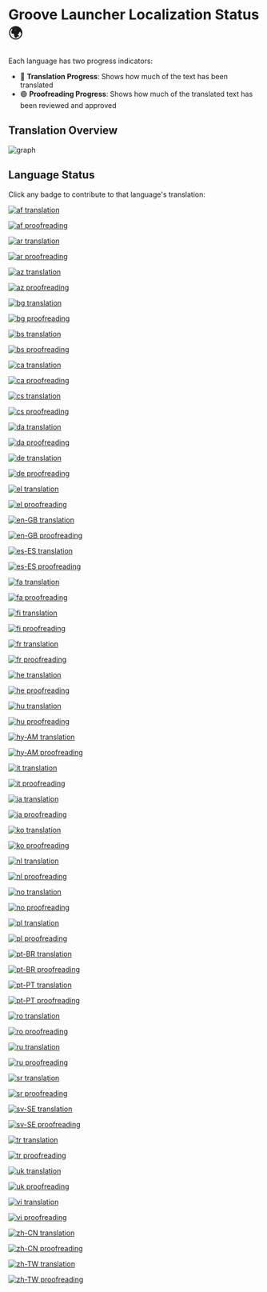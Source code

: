 # Groove Launcher Localization Status 🌍

Each language has two progress indicators:
- 🔵 **Translation Progress**: Shows how much of the text has been translated
- 🟢 **Proofreading Progress**: Shows how much of the translated text has been reviewed and approved

## Translation Overview

![graph](https://badges.awesome-crowdin.com/translation-12985350-737627.png)

## Language Status

Click any badge to contribute to that language's translation:

[![af translation](https://img.shields.io/badge/dynamic/json?color=blue&label=af&style=for-the-badge&logo=crowdin&query=%24.progress.0.data.translationProgress&url=https%3A%2F%2Fbadges.awesome-crowdin.com%2Fstats-12985350-737627.json)](https://crowdin.com/project/groove-launcher)

[![af proofreading](https://img.shields.io/badge/dynamic/json?color=green&label=af&style=for-the-badge&logo=crowdin&query=%24.progress.0.data.approvalProgress&url=https%3A%2F%2Fbadges.awesome-crowdin.com%2Fstats-12985350-737627.json)](https://crowdin.com/project/groove-launcher)

[![ar translation](https://img.shields.io/badge/dynamic/json?color=blue&label=ar&style=for-the-badge&logo=crowdin&query=%24.progress.1.data.translationProgress&url=https%3A%2F%2Fbadges.awesome-crowdin.com%2Fstats-12985350-737627.json)](https://crowdin.com/project/groove-launcher)

[![ar proofreading](https://img.shields.io/badge/dynamic/json?color=green&label=ar&style=for-the-badge&logo=crowdin&query=%24.progress.1.data.approvalProgress&url=https%3A%2F%2Fbadges.awesome-crowdin.com%2Fstats-12985350-737627.json)](https://crowdin.com/project/groove-launcher)

[![az translation](https://img.shields.io/badge/dynamic/json?color=blue&label=az&style=for-the-badge&logo=crowdin&query=%24.progress.2.data.translationProgress&url=https%3A%2F%2Fbadges.awesome-crowdin.com%2Fstats-12985350-737627.json)](https://crowdin.com/project/groove-launcher)

[![az proofreading](https://img.shields.io/badge/dynamic/json?color=green&label=az&style=for-the-badge&logo=crowdin&query=%24.progress.2.data.approvalProgress&url=https%3A%2F%2Fbadges.awesome-crowdin.com%2Fstats-12985350-737627.json)](https://crowdin.com/project/groove-launcher)

[![bg translation](https://img.shields.io/badge/dynamic/json?color=blue&label=bg&style=for-the-badge&logo=crowdin&query=%24.progress.3.data.translationProgress&url=https%3A%2F%2Fbadges.awesome-crowdin.com%2Fstats-12985350-737627.json)](https://crowdin.com/project/groove-launcher)

[![bg proofreading](https://img.shields.io/badge/dynamic/json?color=green&label=bg&style=for-the-badge&logo=crowdin&query=%24.progress.3.data.approvalProgress&url=https%3A%2F%2Fbadges.awesome-crowdin.com%2Fstats-12985350-737627.json)](https://crowdin.com/project/groove-launcher)

[![bs translation](https://img.shields.io/badge/dynamic/json?color=blue&label=bs&style=for-the-badge&logo=crowdin&query=%24.progress.4.data.translationProgress&url=https%3A%2F%2Fbadges.awesome-crowdin.com%2Fstats-12985350-737627.json)](https://crowdin.com/project/groove-launcher)

[![bs proofreading](https://img.shields.io/badge/dynamic/json?color=green&label=bs&style=for-the-badge&logo=crowdin&query=%24.progress.4.data.approvalProgress&url=https%3A%2F%2Fbadges.awesome-crowdin.com%2Fstats-12985350-737627.json)](https://crowdin.com/project/groove-launcher)

[![ca translation](https://img.shields.io/badge/dynamic/json?color=blue&label=ca&style=for-the-badge&logo=crowdin&query=%24.progress.5.data.translationProgress&url=https%3A%2F%2Fbadges.awesome-crowdin.com%2Fstats-12985350-737627.json)](https://crowdin.com/project/groove-launcher)

[![ca proofreading](https://img.shields.io/badge/dynamic/json?color=green&label=ca&style=for-the-badge&logo=crowdin&query=%24.progress.5.data.approvalProgress&url=https%3A%2F%2Fbadges.awesome-crowdin.com%2Fstats-12985350-737627.json)](https://crowdin.com/project/groove-launcher)

[![cs translation](https://img.shields.io/badge/dynamic/json?color=blue&label=cs&style=for-the-badge&logo=crowdin&query=%24.progress.6.data.translationProgress&url=https%3A%2F%2Fbadges.awesome-crowdin.com%2Fstats-12985350-737627.json)](https://crowdin.com/project/groove-launcher)

[![cs proofreading](https://img.shields.io/badge/dynamic/json?color=green&label=cs&style=for-the-badge&logo=crowdin&query=%24.progress.6.data.approvalProgress&url=https%3A%2F%2Fbadges.awesome-crowdin.com%2Fstats-12985350-737627.json)](https://crowdin.com/project/groove-launcher)

[![da translation](https://img.shields.io/badge/dynamic/json?color=blue&label=da&style=for-the-badge&logo=crowdin&query=%24.progress.7.data.translationProgress&url=https%3A%2F%2Fbadges.awesome-crowdin.com%2Fstats-12985350-737627.json)](https://crowdin.com/project/groove-launcher)

[![da proofreading](https://img.shields.io/badge/dynamic/json?color=green&label=da&style=for-the-badge&logo=crowdin&query=%24.progress.7.data.approvalProgress&url=https%3A%2F%2Fbadges.awesome-crowdin.com%2Fstats-12985350-737627.json)](https://crowdin.com/project/groove-launcher)

[![de translation](https://img.shields.io/badge/dynamic/json?color=blue&label=de&style=for-the-badge&logo=crowdin&query=%24.progress.8.data.translationProgress&url=https%3A%2F%2Fbadges.awesome-crowdin.com%2Fstats-12985350-737627.json)](https://crowdin.com/project/groove-launcher)

[![de proofreading](https://img.shields.io/badge/dynamic/json?color=green&label=de&style=for-the-badge&logo=crowdin&query=%24.progress.8.data.approvalProgress&url=https%3A%2F%2Fbadges.awesome-crowdin.com%2Fstats-12985350-737627.json)](https://crowdin.com/project/groove-launcher)

[![el translation](https://img.shields.io/badge/dynamic/json?color=blue&label=el&style=for-the-badge&logo=crowdin&query=%24.progress.9.data.translationProgress&url=https%3A%2F%2Fbadges.awesome-crowdin.com%2Fstats-12985350-737627.json)](https://crowdin.com/project/groove-launcher)

[![el proofreading](https://img.shields.io/badge/dynamic/json?color=green&label=el&style=for-the-badge&logo=crowdin&query=%24.progress.9.data.approvalProgress&url=https%3A%2F%2Fbadges.awesome-crowdin.com%2Fstats-12985350-737627.json)](https://crowdin.com/project/groove-launcher)

[![en-GB translation](https://img.shields.io/badge/dynamic/json?color=blue&label=en-GB&style=for-the-badge&logo=crowdin&query=%24.progress.10.data.translationProgress&url=https%3A%2F%2Fbadges.awesome-crowdin.com%2Fstats-12985350-737627.json)](https://crowdin.com/project/groove-launcher)

[![en-GB proofreading](https://img.shields.io/badge/dynamic/json?color=green&label=en-GB&style=for-the-badge&logo=crowdin&query=%24.progress.10.data.approvalProgress&url=https%3A%2F%2Fbadges.awesome-crowdin.com%2Fstats-12985350-737627.json)](https://crowdin.com/project/groove-launcher)

[![es-ES translation](https://img.shields.io/badge/dynamic/json?color=blue&label=es-ES&style=for-the-badge&logo=crowdin&query=%24.progress.11.data.translationProgress&url=https%3A%2F%2Fbadges.awesome-crowdin.com%2Fstats-12985350-737627.json)](https://crowdin.com/project/groove-launcher)

[![es-ES proofreading](https://img.shields.io/badge/dynamic/json?color=green&label=es-ES&style=for-the-badge&logo=crowdin&query=%24.progress.11.data.approvalProgress&url=https%3A%2F%2Fbadges.awesome-crowdin.com%2Fstats-12985350-737627.json)](https://crowdin.com/project/groove-launcher)

[![fa translation](https://img.shields.io/badge/dynamic/json?color=blue&label=fa&style=for-the-badge&logo=crowdin&query=%24.progress.12.data.translationProgress&url=https%3A%2F%2Fbadges.awesome-crowdin.com%2Fstats-12985350-737627.json)](https://crowdin.com/project/groove-launcher)

[![fa proofreading](https://img.shields.io/badge/dynamic/json?color=green&label=fa&style=for-the-badge&logo=crowdin&query=%24.progress.12.data.approvalProgress&url=https%3A%2F%2Fbadges.awesome-crowdin.com%2Fstats-12985350-737627.json)](https://crowdin.com/project/groove-launcher)

[![fi translation](https://img.shields.io/badge/dynamic/json?color=blue&label=fi&style=for-the-badge&logo=crowdin&query=%24.progress.13.data.translationProgress&url=https%3A%2F%2Fbadges.awesome-crowdin.com%2Fstats-12985350-737627.json)](https://crowdin.com/project/groove-launcher)

[![fi proofreading](https://img.shields.io/badge/dynamic/json?color=green&label=fi&style=for-the-badge&logo=crowdin&query=%24.progress.13.data.approvalProgress&url=https%3A%2F%2Fbadges.awesome-crowdin.com%2Fstats-12985350-737627.json)](https://crowdin.com/project/groove-launcher)

[![fr translation](https://img.shields.io/badge/dynamic/json?color=blue&label=fr&style=for-the-badge&logo=crowdin&query=%24.progress.14.data.translationProgress&url=https%3A%2F%2Fbadges.awesome-crowdin.com%2Fstats-12985350-737627.json)](https://crowdin.com/project/groove-launcher)

[![fr proofreading](https://img.shields.io/badge/dynamic/json?color=green&label=fr&style=for-the-badge&logo=crowdin&query=%24.progress.14.data.approvalProgress&url=https%3A%2F%2Fbadges.awesome-crowdin.com%2Fstats-12985350-737627.json)](https://crowdin.com/project/groove-launcher)

[![he translation](https://img.shields.io/badge/dynamic/json?color=blue&label=he&style=for-the-badge&logo=crowdin&query=%24.progress.15.data.translationProgress&url=https%3A%2F%2Fbadges.awesome-crowdin.com%2Fstats-12985350-737627.json)](https://crowdin.com/project/groove-launcher)

[![he proofreading](https://img.shields.io/badge/dynamic/json?color=green&label=he&style=for-the-badge&logo=crowdin&query=%24.progress.15.data.approvalProgress&url=https%3A%2F%2Fbadges.awesome-crowdin.com%2Fstats-12985350-737627.json)](https://crowdin.com/project/groove-launcher)

[![hu translation](https://img.shields.io/badge/dynamic/json?color=blue&label=hu&style=for-the-badge&logo=crowdin&query=%24.progress.16.data.translationProgress&url=https%3A%2F%2Fbadges.awesome-crowdin.com%2Fstats-12985350-737627.json)](https://crowdin.com/project/groove-launcher)

[![hu proofreading](https://img.shields.io/badge/dynamic/json?color=green&label=hu&style=for-the-badge&logo=crowdin&query=%24.progress.16.data.approvalProgress&url=https%3A%2F%2Fbadges.awesome-crowdin.com%2Fstats-12985350-737627.json)](https://crowdin.com/project/groove-launcher)

[![hy-AM translation](https://img.shields.io/badge/dynamic/json?color=blue&label=hy-AM&style=for-the-badge&logo=crowdin&query=%24.progress.17.data.translationProgress&url=https%3A%2F%2Fbadges.awesome-crowdin.com%2Fstats-12985350-737627.json)](https://crowdin.com/project/groove-launcher)

[![hy-AM proofreading](https://img.shields.io/badge/dynamic/json?color=green&label=hy-AM&style=for-the-badge&logo=crowdin&query=%24.progress.17.data.approvalProgress&url=https%3A%2F%2Fbadges.awesome-crowdin.com%2Fstats-12985350-737627.json)](https://crowdin.com/project/groove-launcher)

[![it translation](https://img.shields.io/badge/dynamic/json?color=blue&label=it&style=for-the-badge&logo=crowdin&query=%24.progress.18.data.translationProgress&url=https%3A%2F%2Fbadges.awesome-crowdin.com%2Fstats-12985350-737627.json)](https://crowdin.com/project/groove-launcher)

[![it proofreading](https://img.shields.io/badge/dynamic/json?color=green&label=it&style=for-the-badge&logo=crowdin&query=%24.progress.18.data.approvalProgress&url=https%3A%2F%2Fbadges.awesome-crowdin.com%2Fstats-12985350-737627.json)](https://crowdin.com/project/groove-launcher)

[![ja translation](https://img.shields.io/badge/dynamic/json?color=blue&label=ja&style=for-the-badge&logo=crowdin&query=%24.progress.19.data.translationProgress&url=https%3A%2F%2Fbadges.awesome-crowdin.com%2Fstats-12985350-737627.json)](https://crowdin.com/project/groove-launcher)

[![ja proofreading](https://img.shields.io/badge/dynamic/json?color=green&label=ja&style=for-the-badge&logo=crowdin&query=%24.progress.19.data.approvalProgress&url=https%3A%2F%2Fbadges.awesome-crowdin.com%2Fstats-12985350-737627.json)](https://crowdin.com/project/groove-launcher)

[![ko translation](https://img.shields.io/badge/dynamic/json?color=blue&label=ko&style=for-the-badge&logo=crowdin&query=%24.progress.20.data.translationProgress&url=https%3A%2F%2Fbadges.awesome-crowdin.com%2Fstats-12985350-737627.json)](https://crowdin.com/project/groove-launcher)

[![ko proofreading](https://img.shields.io/badge/dynamic/json?color=green&label=ko&style=for-the-badge&logo=crowdin&query=%24.progress.20.data.approvalProgress&url=https%3A%2F%2Fbadges.awesome-crowdin.com%2Fstats-12985350-737627.json)](https://crowdin.com/project/groove-launcher)

[![nl translation](https://img.shields.io/badge/dynamic/json?color=blue&label=nl&style=for-the-badge&logo=crowdin&query=%24.progress.21.data.translationProgress&url=https%3A%2F%2Fbadges.awesome-crowdin.com%2Fstats-12985350-737627.json)](https://crowdin.com/project/groove-launcher)

[![nl proofreading](https://img.shields.io/badge/dynamic/json?color=green&label=nl&style=for-the-badge&logo=crowdin&query=%24.progress.21.data.approvalProgress&url=https%3A%2F%2Fbadges.awesome-crowdin.com%2Fstats-12985350-737627.json)](https://crowdin.com/project/groove-launcher)

[![no translation](https://img.shields.io/badge/dynamic/json?color=blue&label=no&style=for-the-badge&logo=crowdin&query=%24.progress.22.data.translationProgress&url=https%3A%2F%2Fbadges.awesome-crowdin.com%2Fstats-12985350-737627.json)](https://crowdin.com/project/groove-launcher)

[![no proofreading](https://img.shields.io/badge/dynamic/json?color=green&label=no&style=for-the-badge&logo=crowdin&query=%24.progress.22.data.approvalProgress&url=https%3A%2F%2Fbadges.awesome-crowdin.com%2Fstats-12985350-737627.json)](https://crowdin.com/project/groove-launcher)

[![pl translation](https://img.shields.io/badge/dynamic/json?color=blue&label=pl&style=for-the-badge&logo=crowdin&query=%24.progress.23.data.translationProgress&url=https%3A%2F%2Fbadges.awesome-crowdin.com%2Fstats-12985350-737627.json)](https://crowdin.com/project/groove-launcher)

[![pl proofreading](https://img.shields.io/badge/dynamic/json?color=green&label=pl&style=for-the-badge&logo=crowdin&query=%24.progress.23.data.approvalProgress&url=https%3A%2F%2Fbadges.awesome-crowdin.com%2Fstats-12985350-737627.json)](https://crowdin.com/project/groove-launcher)

[![pt-BR translation](https://img.shields.io/badge/dynamic/json?color=blue&label=pt-BR&style=for-the-badge&logo=crowdin&query=%24.progress.24.data.translationProgress&url=https%3A%2F%2Fbadges.awesome-crowdin.com%2Fstats-12985350-737627.json)](https://crowdin.com/project/groove-launcher)

[![pt-BR proofreading](https://img.shields.io/badge/dynamic/json?color=green&label=pt-BR&style=for-the-badge&logo=crowdin&query=%24.progress.24.data.approvalProgress&url=https%3A%2F%2Fbadges.awesome-crowdin.com%2Fstats-12985350-737627.json)](https://crowdin.com/project/groove-launcher)

[![pt-PT translation](https://img.shields.io/badge/dynamic/json?color=blue&label=pt-PT&style=for-the-badge&logo=crowdin&query=%24.progress.25.data.translationProgress&url=https%3A%2F%2Fbadges.awesome-crowdin.com%2Fstats-12985350-737627.json)](https://crowdin.com/project/groove-launcher)

[![pt-PT proofreading](https://img.shields.io/badge/dynamic/json?color=green&label=pt-PT&style=for-the-badge&logo=crowdin&query=%24.progress.25.data.approvalProgress&url=https%3A%2F%2Fbadges.awesome-crowdin.com%2Fstats-12985350-737627.json)](https://crowdin.com/project/groove-launcher)

[![ro translation](https://img.shields.io/badge/dynamic/json?color=blue&label=ro&style=for-the-badge&logo=crowdin&query=%24.progress.26.data.translationProgress&url=https%3A%2F%2Fbadges.awesome-crowdin.com%2Fstats-12985350-737627.json)](https://crowdin.com/project/groove-launcher)

[![ro proofreading](https://img.shields.io/badge/dynamic/json?color=green&label=ro&style=for-the-badge&logo=crowdin&query=%24.progress.26.data.approvalProgress&url=https%3A%2F%2Fbadges.awesome-crowdin.com%2Fstats-12985350-737627.json)](https://crowdin.com/project/groove-launcher)

[![ru translation](https://img.shields.io/badge/dynamic/json?color=blue&label=ru&style=for-the-badge&logo=crowdin&query=%24.progress.27.data.translationProgress&url=https%3A%2F%2Fbadges.awesome-crowdin.com%2Fstats-12985350-737627.json)](https://crowdin.com/project/groove-launcher)

[![ru proofreading](https://img.shields.io/badge/dynamic/json?color=green&label=ru&style=for-the-badge&logo=crowdin&query=%24.progress.27.data.approvalProgress&url=https%3A%2F%2Fbadges.awesome-crowdin.com%2Fstats-12985350-737627.json)](https://crowdin.com/project/groove-launcher)

[![sr translation](https://img.shields.io/badge/dynamic/json?color=blue&label=sr&style=for-the-badge&logo=crowdin&query=%24.progress.28.data.translationProgress&url=https%3A%2F%2Fbadges.awesome-crowdin.com%2Fstats-12985350-737627.json)](https://crowdin.com/project/groove-launcher)

[![sr proofreading](https://img.shields.io/badge/dynamic/json?color=green&label=sr&style=for-the-badge&logo=crowdin&query=%24.progress.28.data.approvalProgress&url=https%3A%2F%2Fbadges.awesome-crowdin.com%2Fstats-12985350-737627.json)](https://crowdin.com/project/groove-launcher)

[![sv-SE translation](https://img.shields.io/badge/dynamic/json?color=blue&label=sv-SE&style=for-the-badge&logo=crowdin&query=%24.progress.29.data.translationProgress&url=https%3A%2F%2Fbadges.awesome-crowdin.com%2Fstats-12985350-737627.json)](https://crowdin.com/project/groove-launcher)

[![sv-SE proofreading](https://img.shields.io/badge/dynamic/json?color=green&label=sv-SE&style=for-the-badge&logo=crowdin&query=%24.progress.29.data.approvalProgress&url=https%3A%2F%2Fbadges.awesome-crowdin.com%2Fstats-12985350-737627.json)](https://crowdin.com/project/groove-launcher)

[![tr translation](https://img.shields.io/badge/dynamic/json?color=blue&label=tr&style=for-the-badge&logo=crowdin&query=%24.progress.30.data.translationProgress&url=https%3A%2F%2Fbadges.awesome-crowdin.com%2Fstats-12985350-737627.json)](https://crowdin.com/project/groove-launcher)

[![tr proofreading](https://img.shields.io/badge/dynamic/json?color=green&label=tr&style=for-the-badge&logo=crowdin&query=%24.progress.30.data.approvalProgress&url=https%3A%2F%2Fbadges.awesome-crowdin.com%2Fstats-12985350-737627.json)](https://crowdin.com/project/groove-launcher)

[![uk translation](https://img.shields.io/badge/dynamic/json?color=blue&label=uk&style=for-the-badge&logo=crowdin&query=%24.progress.31.data.translationProgress&url=https%3A%2F%2Fbadges.awesome-crowdin.com%2Fstats-12985350-737627.json)](https://crowdin.com/project/groove-launcher)

[![uk proofreading](https://img.shields.io/badge/dynamic/json?color=green&label=uk&style=for-the-badge&logo=crowdin&query=%24.progress.31.data.approvalProgress&url=https%3A%2F%2Fbadges.awesome-crowdin.com%2Fstats-12985350-737627.json)](https://crowdin.com/project/groove-launcher)

[![vi translation](https://img.shields.io/badge/dynamic/json?color=blue&label=vi&style=for-the-badge&logo=crowdin&query=%24.progress.32.data.translationProgress&url=https%3A%2F%2Fbadges.awesome-crowdin.com%2Fstats-12985350-737627.json)](https://crowdin.com/project/groove-launcher)

[![vi proofreading](https://img.shields.io/badge/dynamic/json?color=green&label=vi&style=for-the-badge&logo=crowdin&query=%24.progress.32.data.approvalProgress&url=https%3A%2F%2Fbadges.awesome-crowdin.com%2Fstats-12985350-737627.json)](https://crowdin.com/project/groove-launcher)

[![zh-CN translation](https://img.shields.io/badge/dynamic/json?color=blue&label=zh-CN&style=for-the-badge&logo=crowdin&query=%24.progress.33.data.translationProgress&url=https%3A%2F%2Fbadges.awesome-crowdin.com%2Fstats-12985350-737627.json)](https://crowdin.com/project/groove-launcher)

[![zh-CN proofreading](https://img.shields.io/badge/dynamic/json?color=green&label=zh-CN&style=for-the-badge&logo=crowdin&query=%24.progress.33.data.approvalProgress&url=https%3A%2F%2Fbadges.awesome-crowdin.com%2Fstats-12985350-737627.json)](https://crowdin.com/project/groove-launcher)

[![zh-TW translation](https://img.shields.io/badge/dynamic/json?color=blue&label=zh-TW&style=for-the-badge&logo=crowdin&query=%24.progress.34.data.translationProgress&url=https%3A%2F%2Fbadges.awesome-crowdin.com%2Fstats-12985350-737627.json)](https://crowdin.com/project/groove-launcher)

[![zh-TW proofreading](https://img.shields.io/badge/dynamic/json?color=green&label=zh-TW&style=for-the-badge&logo=crowdin&query=%24.progress.34.data.approvalProgress&url=https%3A%2F%2Fbadges.awesome-crowdin.com%2Fstats-12985350-737627.json)](https://crowdin.com/project/groove-launcher)